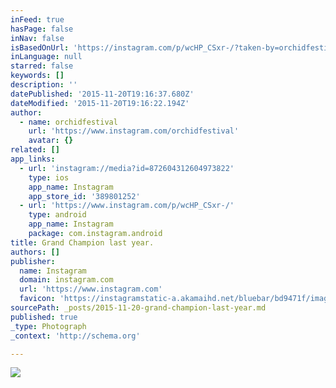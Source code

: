 ```yaml
---
inFeed: true
hasPage: false
inNav: false
isBasedOnUrl: 'https://instagram.com/p/wcHP_CSxr-/?taken-by=orchidfestival'
inLanguage: null
starred: false
keywords: []
description: ''
datePublished: '2015-11-20T19:16:37.680Z'
dateModified: '2015-11-20T19:16:22.194Z'
author:
  - name: orchidfestival
    url: 'https://www.instagram.com/orchidfestival'
    avatar: {}
related: []
app_links:
  - url: 'instagram://media?id=872604312604973822'
    type: ios
    app_name: Instagram
    app_store_id: '389801252'
  - url: 'https://www.instagram.com/p/wcHP_CSxr-/'
    type: android
    app_name: Instagram
    package: com.instagram.android
title: Grand Champion last year.
authors: []
publisher:
  name: Instagram
  domain: instagram.com
  url: 'https://www.instagram.com'
  favicon: 'https://instagramstatic-a.akamaihd.net/bluebar/bd9471f/images/ico/favicon.ico'
sourcePath: _posts/2015-11-20-grand-champion-last-year.md
published: true
_type: Photograph
_context: 'http://schema.org'

---
```

![](https://scontent.cdninstagram.com/hphotos-xtp1/t51.2885-15/e15/10844128_1508496349410751_1653939851_n.jpg)